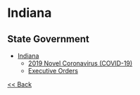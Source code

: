 # Indiana

## State Government

* [Indiana](https://www.in.gov/core/)
  * [2019 Novel Coronavirus (COVID-19)](https://coronavirus.in.gov/)
  * [Executive Orders](https://www.in.gov/gov/2384.htm)

[<< Back](README.md)
